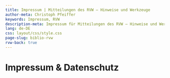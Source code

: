 ```yaml
---
title: Impressum | Mitteilungen des RVW – Hinweise und Werkzeuge
author-meta: Christoph Pfeiffer
keywords: Impressum, RVW
description-meta: Impressum für Mitteilungen des RVW – Hinweise und Werkzeuge
lang: de-DE
css: layout/css/style.css
page-slug: biblio-rvw
rvw-back: true
---
```


[//]: # (
   pandoc Impressum.md -f markdown -t html5 -C -s -o Impressum.htm --template=web-template.tmpl --shift-heading-level-by=1 --metadata date="`date +'%e. %B %Y'`" --metadata date-meta="`date +'%Y-%m-%d'`"
  )


# Impressum & Datenschutz
